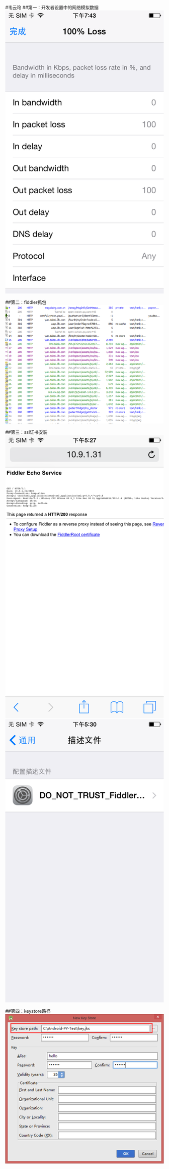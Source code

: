 #韦云玲
##第一：开发者设置中的网络模拟数据
![](https://github.com/weiyunling/pic/blob/master/2016-2-29/100%25%20loss.png)

##第二：fiddler抓包
![](https://github.com/weiyunling/pic/blob/master/2016-2-29/%E6%8A%93%E5%8C%85%E6%88%AA%E5%9B%BE.png)

##第三：ssl证书安装
![](https://github.com/weiyunling/pic/blob/master/2016-2-29/ssl-1.png )
![](https://github.com/weiyunling/pic/blob/master/2016-2-29/ssl-4.png)

##第四：keystore路径
![](https://github.com/weiyunling/pic/blob/master/2016-2-29/keystore.png)


